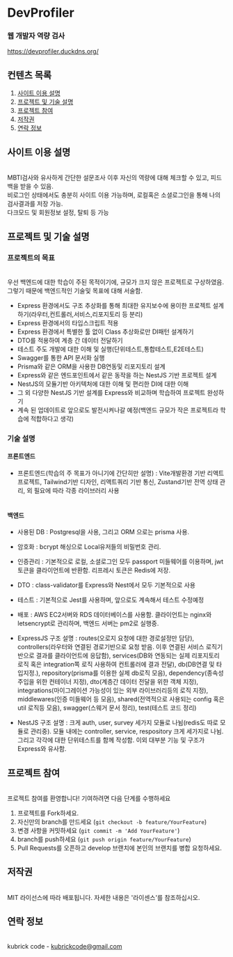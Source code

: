 # DevProfiler

### 웹 개발자 역량 검사

https://devprofiler.duckdns.org/

## 컨텐츠 목록

1. [사이트 이용 설명](#사이트-이용-설명)
2. [프로젝트 및 기술 설명](#프로젝트-및-기술-설명)
3. [프로젝트 참여](#프로젝트-참여)
4. [저작권](#저작권)
5. [연락 정보](#연락-정보)

## 사이트 이용 설명

<br />MBTI검사와 유사하게 간단한 설문조사 이후 자신의 역량에 대해 체크할 수 있고, 피드백을 받을 수 있음.<br />
비로그인 상태에서도 충분히 사이트 이용 가능하며, 로컬혹은 소셜로그인을 통해 나의 검사결과를 저장 가능.<br/>
다크모드 및 회원정보 설정, 탈퇴 등 가능<br />

## 프로젝트 및 기술 설명

### 프로젝트의 목표

<br />우선 백엔드에 대한 학습이 주된 목적이기에, 규모가 크지 않은 프로젝트로 구상하였음.<br/>
그렇기 때문에 백엔드적인 기술및 목표에 대해 서술함.

- Express 환경에서도 구조 추상화를 통해 최대한 유지보수에 용이한 프로젝트 설계하기(라우터,컨트롤러,서비스,리포지토리 등 분리)
- Express 환경에서의 타입스크립트 적용
- Express 환경에서 특별한 툴 없이 Class 추상화로만 DI패턴 설계하기
- DTO를 적용하여 계층 간 데이터 전달하기
- 테스트 주도 개발에 대한 이해 및 실행(단위테스트,통합테스트,E2E테스트)
- Swagger를 통한 API 문서화 실행
- Prisma와 같은 ORM을 사용한 DB연동및 리포지토리 설계
- Express와 같은 엔드포인트에서 같은 동작을 하는 NestJS 기반 프로젝트 설계
- NestJS의 모듈기반 아키텍처에 대한 이해 및 편리한 DI에 대한 이해
- 그 외 다양한 NestJS 기반 설계를 Express와 비교하며 학습하여 프로젝트 완성하기
- 계속 된 업데이트로 앞으로도 발전시켜나갈 예정(백엔드 규모가 작은 프로젝트라 학습에 적합하다고 생각)

### 기술 설명

#### 프론트엔드

- 프론트엔드(학습의 주 목표가 아니기에 간단히만 설명) : Vite개발환경 기반 리액트 프로젝트, Tailwind기반 디자인, 리액트쿼리 기반 통신, Zustand기반 전역 상태 관리, 외 필요에 따라 각종 라이브러리 사용<br/><br/>

#### 백엔드

- 사용된 DB : Postgresql을 사용, 그리고 ORM 으로는 prisma 사용.

- 암호화 : bcrypt 해싱으로 Local유저들의 비밀번호 관리.

- 인증관리 : 기본적으로 로컬, 소셜로그인 모두 passport 미들웨어를 이용하며, jwt토큰을 클라이언트에 반환함. 리프레시 토큰은 Redis에 저장.

- DTO : class-validator를 Express와 Nest에서 모두 기본적으로 사용

- 테스트 : 기본적으로 Jest를 사용하며, 앞으로도 계속해서 테스트 수정예정

- 배포 : AWS EC2서버와 RDS 데이터베이스를 사용함. 클라이언트는 nginx와 letsencrypt로 관리하며, 백엔드 서버는 pm2로 실행중.

- ExpressJS 구조 설명 : routes(오로지 요청에 대한 경로설정만 담당), controllers(라우터와 연결된 경로기반으로 요청 받음. 이후 연결된 서비스 로직기반으로 결과를 클라이언트에 응답함), services(DB와 연동되는 실제 리포지토리 로직 혹은 integration쪽 로직 사용하여 컨트롤러에 결과 전달), db(DB연결 및 타입지정.), repository(prisma를 이용한 실제 db로직 모음), dependency(종속성 주입을 위한 컨테이너 지정), dto(계층간 데이터 전달을 위한 객체 지정), integrations(마이그레이션 가능성이 있는 외부 라이브러리등의 로직 지정), middlewares(인증 미들웨어 등 모음), shared(전역적으로 사용되는 config 혹은 util 로직등 모음), swagger(스웨거 문서 정리), test(테스트 코드 정리)

- NestJS 구조 설명 : 크게 auth, user, survey 세가지 모듈로 나뉨(redis도 따로 모듈로 관리중). 모듈 내에는 controller, service, respository 크게 세가지로 나뉨. 그리고 각각에 대한 단위테스트를 함께 작성함. 이외 대부분 기능 및 구조가 Express와 유사함.

## 프로젝트 참여

<br />프로젝트 참여를 환영합니다! 기여하려면 다음 단계를 수행하세요<br />

1. 프로젝트를 Fork하세요.
2. 자신만의 branch를 만드세요 (`git checkout -b feature/YourFeature`)
3. 변경 사항을 커밋하세요 (`git commit -m 'Add YourFeature'`)
4. branch를 push하세요 (`git push origin feature/YourFeature`)
5. Pull Requests를 오픈하고 develop 브랜치에 본인의 브랜치를 병합 요청하세요.

## 저작권

<br />MIT 라이선스에 따라 배포됩니다. 자세한 내용은 '라이센스'를 참조하십시오.<br />

## 연락 정보

<br />kubrick code - kubrickcode@gmail.com
